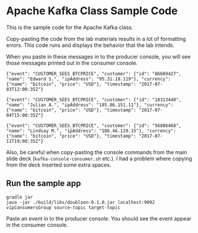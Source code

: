 # Apache Kafka Class Sample Code

This is the sample code for the Apache Kafka class.

Copy-pasting the code from the lab materials results in a lot of formatting errors. This code runs and displays the behavior that the lab intends.

When you paste in these messages in to the producer console, you will see those messages printed out in the consumer console.

```
{"event": "CUSTOMER_SEES_BTCPRICE", "customer": {"id": "86689427", "name": "Edward S.", "ipAddress": "95.31.18.119"}, "currency": {"name": "bitcoin", "price": "USD"}, "timestamp": "2017-07- 03T12:00:35Z"}

{"event": "CUSTOMER_SEES_BTCPRICE", "customer": {"id": "18313440", "name": "Julian A.", "ipAddress": "185.86.151.11"}, "currency": {"name": "bitcoin", "price": "USD"}, "timestamp": "2017-07- 04T15:00:35Z"}

{"event": "CUSTOMER_SEES_BTCPRICE", "customer": {"id": "56886468", "name": "Lindsay M.", "ipAddress": "186.46.129.15"}, "currency": {"name": "bitcoin", "price": "USD"}, "timestamp": "2017-07- 11T19:00:35Z"}
```

Also, be careful when copy-pasting the console commands from the main slide deck (`kafka-console-consumer.sh` etc.). I had a problem where copying from the deck inserted some extra spaces.

## Run the sample app

```
gradle jar
java -jar ./build/libs/doubloon-0.1.0.jar localhost:9092 vipConsumersGroup source-topic target-topic
```

Paste an event in to the producer console. You should see the event appear in the consumer console.
